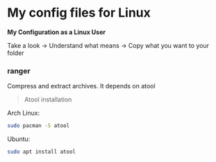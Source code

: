 # My config files for Linux

**My Configuration as a Linux User**

Take a look -> Understand what means -> Copy what you want to your folder

### ranger

Compress and extract archives. It depends on atool

> Atool installation

Arch Linux:

```bash
sudo pacman -S atool
```

Ubuntu:

```bash
sudo apt install atool
```
